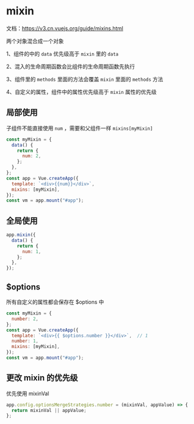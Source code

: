 # mixin

文档：https://v3.cn.vuejs.org/guide/mixins.html

两个对象混合成一个对象

1、组件的中的 `data` 优先级高于 `mixin` 里的 `data`

2、混入的生命周期函数会比组件的生命周期函数先执行

3、组件里的 `methods` 里面的方法会覆盖 `mixin` 里面的 `methods` 方法

4、自定义的属性，组件中的属性优先级高于 `mixin` 属性的优先级

## 局部使用

子组件不能直接使用 `num` ，需要和父组件一样 `mixins[myMixin]`

```js
const myMixin = {
  data() {
    return {
      num: 2,
    };
  },
};
const app = Vue.createApp({
  template: `<div>{{num}}</div>`,
  mixins: [myMixin],
});
const vm = app.mount("#app");
```

## 全局使用

```js
app.mixin({
  data() {
    return {
      num: 1,
    };
  },
});
```

## $options

所有自定义的属性都会保存在 $options 中

```js
const myMixin = {
  number: 2,
};
const app = Vue.createApp({
  template: `<div>{{ $options.number }}</div>`,  // 1
  number: 1,
  mixins: [myMixin],
});
const vm = app.mount("#app");
```

## 更改 mixin 的优先级

优先使用 mixinVal 

```js
app.config.optionsMergeStrategies.number = (mixinVal, appValue) => {
  return mixinVal || appValue;
};
```
